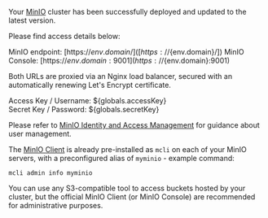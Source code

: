 Your [MinIO](https://docs.min.io/minio/baremetal/introduction/minio-overview.html) cluster has been successfully deployed and updated to the latest version. 

Please find access details below:

MinIO endpoint: [https://${env.domain}/]([https://${env.domain}/])
MinIO Console: [https://${env.domain}:9001](https://${env.domain}:9001)  

Both URLs are proxied via an Nginx load balancer, secured with an automatically renewing Let's Encrypt certificate.

Access Key / Username: ${globals.accessKey}  
Secret Key / Password: ${globals.secretKey}  

Please refer to [MinIO Identity and Access Management](https://docs.min.io/minio/baremetal/security/minio-identity-management/basic-authentication-with-minio-identity-provider.html) for guidance about user management.

The [MinIO Client](https://docs.min.io/minio/baremetal/reference/minio-cli/minio-mc.html) is already pre-installed as ``mcli`` on each of your MinIO servers, with a preconfigured alias of ``myminio`` - example command:

``mcli admin info myminio``

You can use any S3-compatible tool to access buckets hosted by your cluster, but the official MinIO Client (or MinIO Console) are recommended for administrative purposes.